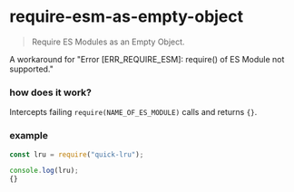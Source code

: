 # require-esm-as-empty-object
> Require ES Modules as an Empty Object.

A workaround for "Error [ERR_REQUIRE_ESM]: require() of ES Module not supported."

### how does it work?
Intercepts failing `require(NAME_OF_ES_MODULE)` calls and returns `{}`.

### example
```js
const lru = require("quick-lru");

console.log(lru);
{}
```
